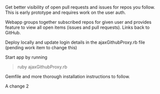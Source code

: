 Get better visibility of open pull requests and issues for repos you follow. This is early prototype and requires work on the user auth.

Webapp groups together subscribed repos for given user and provides feature to view all open items (issues and pull requests).  Links back to GitHub.

Deploy locally and update login details in the ajaxGithubProxy.rb file (pending work item to change this)

Start app by running

> ruby ajaxGithubProxy.rb

Gemfile and more thorough installation instructions to follow.

A change
2
